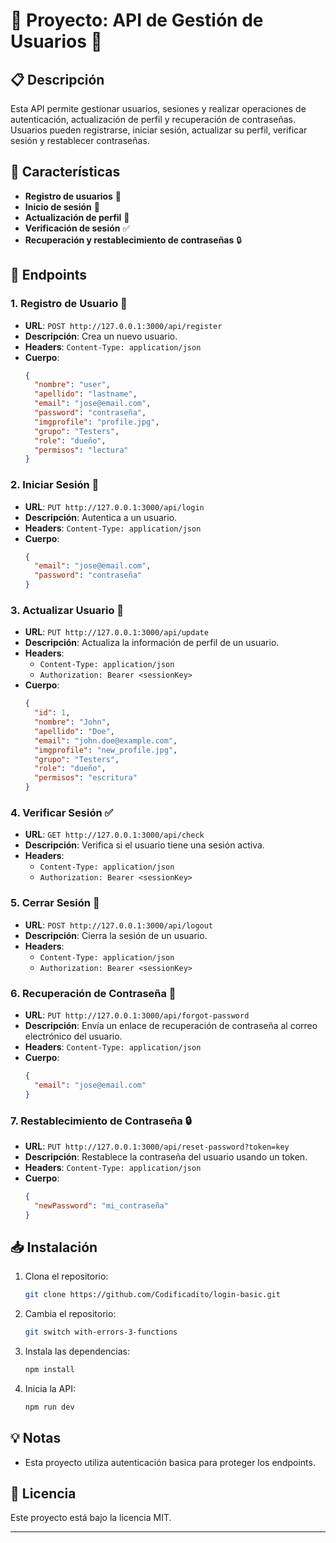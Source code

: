 # 🌟 Proyecto: API de Gestión de Usuarios 🌟

## 📋 Descripción

Esta API permite gestionar usuarios, sesiones y realizar operaciones de autenticación, actualización de perfil y recuperación de contraseñas. Usuarios pueden registrarse, iniciar sesión, actualizar su perfil, verificar sesión y restablecer contraseñas. 

## 🚀 Características
- **Registro de usuarios** 👤
- **Inicio de sesión** 🔑
- **Actualización de perfil** 📝
- **Verificación de sesión** ✅
- **Recuperación y restablecimiento de contraseñas** 🔒

## 📌 Endpoints

### 1. Registro de Usuario 👤

- **URL**: `POST http://127.0.0.1:3000/api/register`
- **Descripción**: Crea un nuevo usuario.
- **Headers**: `Content-Type: application/json`
- **Cuerpo**:
  ```json
  {
    "nombre": "user",
    "apellido": "lastname",
    "email": "jose@email.com",
    "password": "contraseña",
    "imgprofile": "profile.jpg",
    "grupo": "Testers",
    "role": "dueño",
    "permisos": "lectura"
  }
  ```

### 2. Iniciar Sesión 🔑

- **URL**: `PUT http://127.0.0.1:3000/api/login`
- **Descripción**: Autentica a un usuario.
- **Headers**: `Content-Type: application/json`
- **Cuerpo**:
  ```json
  {
    "email": "jose@email.com",
    "password": "contraseña"
  }
  ```

### 3. Actualizar Usuario 📝

- **URL**: `PUT http://127.0.0.1:3000/api/update`
- **Descripción**: Actualiza la información de perfil de un usuario.
- **Headers**:
  - `Content-Type: application/json`
  - `Authorization: Bearer <sessionKey>`
- **Cuerpo**:
  ```json
  {
    "id": 1,
    "nombre": "John",
    "apellido": "Doe",
    "email": "john.doe@example.com",
    "imgprofile": "new_profile.jpg",
    "grupo": "Testers",
    "role": "dueño",
    "permisos": "escritura"
  }
  ```

### 4. Verificar Sesión ✅

- **URL**: `GET http://127.0.0.1:3000/api/check`
- **Descripción**: Verifica si el usuario tiene una sesión activa.
- **Headers**:
  - `Content-Type: application/json`
  - `Authorization: Bearer <sessionKey>`

### 5. Cerrar Sesión 🚪

- **URL**: `POST http://127.0.0.1:3000/api/logout`
- **Descripción**: Cierra la sesión de un usuario.
- **Headers**:
  - `Content-Type: application/json`
  - `Authorization: Bearer <sessionKey>`

### 6. Recuperación de Contraseña 📧

- **URL**: `PUT http://127.0.0.1:3000/api/forgot-password`
- **Descripción**: Envía un enlace de recuperación de contraseña al correo electrónico del usuario.
- **Headers**: `Content-Type: application/json`
- **Cuerpo**:
  ```json
  {
    "email": "jose@email.com"
  }
  ```

### 7. Restablecimiento de Contraseña 🔒

- **URL**: `PUT http://127.0.0.1:3000/api/reset-password?token=key`
- **Descripción**: Restablece la contraseña del usuario usando un token.
- **Headers**: `Content-Type: application/json`
- **Cuerpo**:
  ```json
  {
    "newPassword": "mi_contraseña"
  }
  ```

## 📥 Instalación

1. Clona el repositorio:
   ```bash
   git clone https://github.com/Codificadito/login-basic.git
   ```

2. Cambia el repositorio:
   ```bash
   git switch with-errors-3-functions
   ```

3. Instala las dependencias:
   ```bash
   npm install
   ```

4. Inicia la API:
   ```bash
   npm run dev
   ```

## 💡 Notas

- Esta proyecto utiliza autenticación basica para proteger los endpoints.

## 📝 Licencia

Este proyecto está bajo la licencia MIT. 

---
